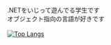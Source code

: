 <!--[![Anurag's GitHub stats](https://github-readme-stats.vercel.app/api?username=Nodoka4318)](https://github.com/anuraghazra/github-readme-stats)-->
.NETをいじって遊んでる学生です<br>
オブジェクト指向の言語が好きです<br>
<br>
[![Top Langs](https://github-readme-stats.vercel.app/api/top-langs/?username=Nodoka4318&layout=compact)](https://github.com/anuraghazra/github-readme-stats)
<!--
### Hi there 👋
**Nodoka4318/Nodoka4318** is a ✨ _special_ ✨ repository because its `README.md` (this file) appears on your GitHub profile.

Here are some ideas to get you started:

- 🔭 I’m currently working on ...
- 🌱 I’m currently learning ...
- 👯 I’m looking to collaborate on ...
- 🤔 I’m looking for help with ...
- 💬 Ask me about ...
- 📫 How to reach me: ...
- 😄 Pronouns: ...
- ⚡ Fun fact: ...
-->

